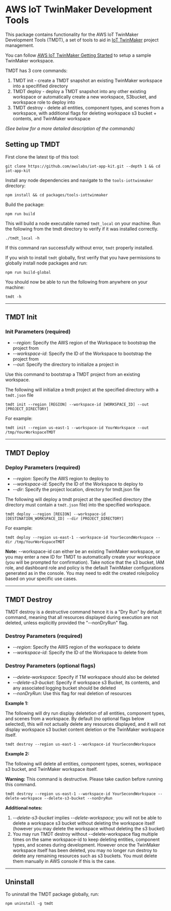 # AWS IoT TwinMaker Development Tools

This package contains functionality for the AWS IoT TwinMaker Development Tools (TMDT), a set of tools to aid in [IoT TwinMaker](https://docs.aws.amazon.com/iot-twinmaker/latest/guide/what-is-twinmaker.html) project management. 

You can follow [AWS IoT TwinMaker Getting Started](https://github.com/aws-samples/aws-iot-twinmaker-samples) to setup a sample TwinMaker workspace.


TMDT has 3 core commands:
1. TMDT init - create a TMDT snapshot an existing TwinMaker workspace into a specifified directory
2. TMDT deploy - deploy a TMDT snapshot into any other existing workspace or automatically create a new workspace, S3bucket, and workspace role to deploy into
3. TMDT destroy - delete all entities, component types, and scenes from a workspace, with additional flags for deleting workspace s3 bucket + contents, and TwinMaker workspace

*(See below for a more detailed description of the commands)*


## Setting up TMDT

First clone the latest tip of this tool:

```
git clone https://github.com/awslabs/iot-app-kit.git --depth 1 && cd iot-app-kit
```

Install any node dependencies and navigate to the `tools-iottwinmaker` directory:

```
npm install && cd packages/tools-iottwinmaker
```
Build the package:
```
npm run build
```

This will build a node executable named `tmdt_local` on your machine. Run the following from the tmdt directory to verify if it was installed correctly.

```
./tmdt_local -h
```
If this command ran successfully without error, `tmdt` properly installed.

If you wish to install `tmdt` globally, first verify that you have permissions to globally install node packages and run:

```
npm run build-global
```

You should now be able to run the following from anywhere on your machine:
```
tmdt -h
```

___


## TMDT Init

### Init Parameters (required)
- *--region*: Specify the AWS region of the Workspace to bootstrap the project from
- *--workspace-id*: Specify the ID of the Workspace to bootstrap the project from
- *--out*: Specify the directory to initialize a project in

Use this command to bootstrap a TMDT project from an existing workspace.

The following will initialize a tmdt project at the specified directory with a `tmdt.json` file

```
tmdt init --region [REGION] --workspace-id [WORKSPACE_ID] --out [PROJECT_DIRECTORY]
```
For example:
```
tmdt init --region us-east-1 --workspace-id YourWorkspace --out /tmp/YourWorkspaceTMDT
```

___

## TMDT Deploy

### Deploy Parameters (required)
- *--region*: Specify the AWS region to deploy to
- *--workspace-id*: Specify the ID of the Workspace to deploy to
- *--dir*: Specify the project location, directory for tmdt.json file

The following will deploy a tmdt project at the specified directory (the directory must contain a `tmdt.json` file) into the specified workspace.

```
tmdt deploy --region [REGION] --workspace-id [DESTINATION_WORKSPACE_ID] --dir [PROJECT_DIRECTORY]
```
For example:
```
tmdt deploy --region us-east-1 --workspace-id YourSecondWorkspace --dir /tmp/YourWorkspaceTMDT
```

**Note:** --workspace-id can either be an existing TwinMaker workspace, or you may enter a new ID for TMDT to automatically create your workspace (you will be prompted for confirmation). Take notice that the s3 bucket, IAM role, and dashboard role and policy is the default TwinMaker configurations generated as in the console. You may need to edit the created role/policy based on your specific use cases.

___

## TMDT Destroy

TMDT destroy is a destructive command hence it is a "Dry Run" by default command, meaning that all resources displayed during execution are not deleted, unless explicitly provided the "--nonDryRun" flag.

### Destroy Parameters (required)
- *--region*: Specify the AWS region of the workspace to delete
- *--workspace-id*: Specify the ID of the Workspace to delete from

### Destroy Parameters (optional flags)
- *--delete-workspace*: Specify if TM workspace should also be deleted
- *--delete-s3-bucket*: Specify if workspace s3 Bucket, its contents, and any associated logging bucket should be deleted
- *--nonDryRun*: Use this flag for real deletion of resources

**Example 1:**

The following will dry run display deletetion of all entities, component types, and scenes from a workspace. By default (no optional flags below selected), this will not actually delete any resources displayed, and it will not display workspace s3 bucket content deletion or the TwinMaker workspace itself.

```
tmdt destroy --region us-east-1 --workspace-id YourSecondWorkspace
```

**Example 2:**

The following will delete all entities, component types, scenes, workspace s3 bucket, and TwinMaker workspace itself.

**Warning:** This command is destructive. Please take caution before running this command.
```
tmdt destroy --region us-east-1 --workspace-id YourSecondWorkspace --delete-workspace --delete-s3-bucket --nonDryRun
```
**Additional notes:** 
1. *--delete-s3-bucket* implies *--delete-workspace*; you will not be able to delete a workspace s3 bucket without deleting the workspace itself (however you may delete the workspace without deleting the s3 bucket)
2. You may run TMDT destroy without --delete-workspace flag multiple times on the same workspace-id to keep deleting entities, component types, and scenes during development. However once the TwinMaker workspace itself has been deleted, you may no longer run destroy to delete any remaining resources such as s3 buckets. You must delete them manually in AWS console if this is the case.
___
## Uninstall
To uninstall the TMDT package globally, run:
```
npm uninstall -g tmdt
```
